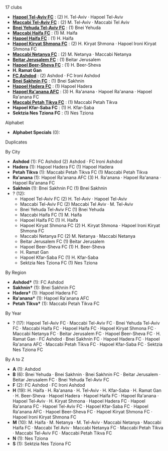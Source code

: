 17 clubs

- [**Hapoel Tel-Aviv FC**](https://en.wikipedia.org/wiki/Hapoel_Tel_Aviv_F.C.) : (2) H. Tel-Aviv · Hapoel Tel-Aviv
- [**Maccabi Tel-Aviv FC**](https://en.wikipedia.org/wiki/Maccabi_Tel_Aviv_F.C.) : (2) M. Tel-Aviv · Maccabi Tel Aviv
- [**Bnei Yehuda Tel-Aviv FC**](https://en.wikipedia.org/wiki/Bnei_Yehuda_Tel_Aviv_F.C.) : (1) Bnei Yehuda
- [**Maccabi Haifa FC**](https://en.wikipedia.org/wiki/Maccabi_Haifa_F.C.) : (1) M. Haifa
- [**Hapoel Haifa FC**](https://en.wikipedia.org/wiki/Hapoel_Haifa_F.C.) : (1) H. Haifa
- [**Hapoel Kiryat Shmona FC**](https://en.wikipedia.org/wiki/Hapoel_Ironi_Kiryat_Shmona_F.C.) : (2) H. Kiryat Shmona · Hapoel Ironi Kiryat Shmona FC
- [**Maccabi Netanya FC**](https://en.wikipedia.org/wiki/Maccabi_Netanya_F.C.) : (2) M. Netanya · Maccabi Netanya
- [**Beitar Jerusalem FC**](https://en.wikipedia.org/wiki/Beitar_Jerusalem_F.C.) : (1) Beitar Jerusalem
- [**Hapoel Beer-Sheva FC**](https://en.wikipedia.org/wiki/Hapoel_Be'er_Sheva_F.C.) : (1) H. Beer-Sheva
- **H. Ramat Gan**
- [**FC Ashdod**](https://en.wikipedia.org/wiki/F.C._Ashdod) : (2) Ashdod · FC Ironi Ashdod
- [**Bnei Sakhnin FC**](https://en.wikipedia.org/wiki/Bnei_Sakhnin_F.C.) : (1) Bnei Sakhnin
- [**Hapoel Hadera FC**](https://en.wikipedia.org/wiki/Hapoel_Hadera_F.C.) : (1) Hapoel Hadera
- [**Hapoel Ra'anana AFC**](https://en.wikipedia.org/wiki/Hapoel_Ra'anana_A.F.C.) : (3) H. Ra'anana · Hapoel Ra'anana · Hapoel Ra'anana FC
- [**Maccabi Petah Tikva FC**](https://en.wikipedia.org/wiki/Maccabi_Petah_Tikva_F.C.) : (1) Maccabi Petah Tikva
- **Hapoel Kfar-Saba FC** : (1) H. Kfar-Saba
- **Sektzia Nes Tziona FC** : (1) Nes Tziona




Alphabet

- **Alphabet Specials** (0): 




Duplicates





By City

- **Ashdod** (1): FC Ashdod  (2) Ashdod · FC Ironi Ashdod
- **Hadera** (1): Hapoel Hadera FC  (1) Hapoel Hadera
- **Petah Tikva** (1): Maccabi Petah Tikva FC  (1) Maccabi Petah Tikva
- **Ra'anana** (1): Hapoel Ra'anana AFC  (3) H. Ra'anana · Hapoel Ra'anana · Hapoel Ra'anana FC
- **Sakhnin** (1): Bnei Sakhnin FC  (1) Bnei Sakhnin
- ? (12): 
  - Hapoel Tel-Aviv FC  (2) H. Tel-Aviv · Hapoel Tel-Aviv
  - Maccabi Tel-Aviv FC  (2) Maccabi Tel Aviv · M. Tel-Aviv
  - Bnei Yehuda Tel-Aviv FC  (1) Bnei Yehuda
  - Maccabi Haifa FC  (1) M. Haifa
  - Hapoel Haifa FC  (1) H. Haifa
  - Hapoel Kiryat Shmona FC  (2) H. Kiryat Shmona · Hapoel Ironi Kiryat Shmona FC
  - Maccabi Netanya FC  (2) M. Netanya · Maccabi Netanya
  - Beitar Jerusalem FC  (1) Beitar Jerusalem
  - Hapoel Beer-Sheva FC  (1) H. Beer-Sheva
  - H. Ramat Gan 
  - Hapoel Kfar-Saba FC  (1) H. Kfar-Saba
  - Sektzia Nes Tziona FC  (1) Nes Tziona




By Region

- **Ashdod†** (1):   FC Ashdod
- **Sakhnin†** (1):   Bnei Sakhnin FC
- **Hadera†** (1):   Hapoel Hadera FC
- **Ra'anana†** (1):   Hapoel Ra'anana AFC
- **Petah Tikva†** (1):   Maccabi Petah Tikva FC




By Year

- ? (17):   Hapoel Tel-Aviv FC · Maccabi Tel-Aviv FC · Bnei Yehuda Tel-Aviv FC · Maccabi Haifa FC · Hapoel Haifa FC · Hapoel Kiryat Shmona FC · Maccabi Netanya FC · Beitar Jerusalem FC · Hapoel Beer-Sheva FC · H. Ramat Gan · FC Ashdod · Bnei Sakhnin FC · Hapoel Hadera FC · Hapoel Ra'anana AFC · Maccabi Petah Tikva FC · Hapoel Kfar-Saba FC · Sektzia Nes Tziona FC






By A to Z

- **A** (1): Ashdod
- **B** (6): Bnei Yehuda · Bnei Sakhnin · Bnei Sakhnin FC · Beitar Jerusalem · Beitar Jerusalem FC · Bnei Yehuda Tel-Aviv FC
- **F** (2): FC Ashdod · FC Ironi Ashdod
- **H** (19): H. Haifa · H. Ra'anana · H. Tel-Aviv · H. Kfar-Saba · H. Ramat Gan · H. Beer-Sheva · Hapoel Hadera · Hapoel Haifa FC · Hapoel Ra'anana · Hapoel Tel-Aviv · H. Kiryat Shmona · Hapoel Hadera FC · Hapoel Ra'anana FC · Hapoel Tel-Aviv FC · Hapoel Kfar-Saba FC · Hapoel Ra'anana AFC · Hapoel Beer-Sheva FC · Hapoel Kiryat Shmona FC · Hapoel Ironi Kiryat Shmona FC
- **M** (10): M. Haifa · M. Netanya · M. Tel-Aviv · Maccabi Netanya · Maccabi Haifa FC · Maccabi Tel Aviv · Maccabi Netanya FC · Maccabi Petah Tikva · Maccabi Tel-Aviv FC · Maccabi Petah Tikva FC
- **N** (1): Nes Tziona
- **S** (1): Sektzia Nes Tziona FC





